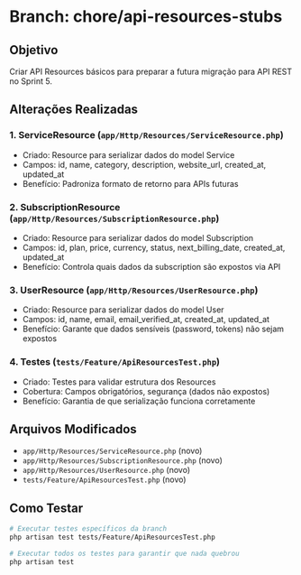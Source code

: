 # Branch: chore/api-resources-stubs

## Objetivo
Criar API Resources básicos para preparar a futura migração para API REST no Sprint 5.

## Alterações Realizadas

### 1. ServiceResource (`app/Http/Resources/ServiceResource.php`)
- Criado: Resource para serializar dados do model Service
- Campos: id, name, category, description, website_url, created_at, updated_at
- Benefício: Padroniza formato de retorno para APIs futuras

### 2. SubscriptionResource (`app/Http/Resources/SubscriptionResource.php`) 
- Criado: Resource para serializar dados do model Subscription
- Campos: id, plan, price, currency, status, next_billing_date, created_at, updated_at
- Benefício: Controla quais dados da subscription são expostos via API

### 3. UserResource (`app/Http/Resources/UserResource.php`)
- Criado: Resource para serializar dados do model User
- Campos: id, name, email, email_verified_at, created_at, updated_at
- Benefício: Garante que dados sensíveis (password, tokens) não sejam expostos

### 4. Testes (`tests/Feature/ApiResourcesTest.php`)
- Criado: Testes para validar estrutura dos Resources
- Cobertura: Campos obrigatórios, segurança (dados não expostos)
- Benefício: Garantia de que serialização funciona corretamente

## Arquivos Modificados
- `app/Http/Resources/ServiceResource.php` (novo)
- `app/Http/Resources/SubscriptionResource.php` (novo)
- `app/Http/Resources/UserResource.php` (novo)
- `tests/Feature/ApiResourcesTest.php` (novo)

## Como Testar
```bash
# Executar testes específicos da branch
php artisan test tests/Feature/ApiResourcesTest.php

# Executar todos os testes para garantir que nada quebrou
php artisan test
```